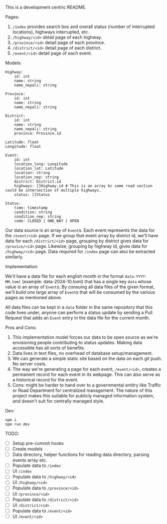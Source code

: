 This is a development centric README.

Pages:

1. `/index` provides search box and overall status (number of interrupted locations), highways interrupted, etc.
1. `/highway/<id>` detail page of each highway.
1. `/province/<id>` detail page of each province.
1. `/district/<id>` detail page of each district.
1. `/event/<id>` detail page of each event.

Models:

```
Highway:
    id: int
    name: string
    name_nepali: string

Province:
    id: int
    name: string
    name_nepali: string

District:
    id: int
    name: string
    name_nepali: string
    province: Province.id

Latitude: float
Longitude: float

Event:
    id: int
    location_long: Longitude
    location_lat: Latitude
    location: string
    location_nep: string
    district: District.id
    highways: []Highway.id # This is an array bc some road section could be intersection of multiple highways.
    status: []Status

Status:
    time: timestamp
    condition: string
    condition_nep: string
    code: CLOSED | ONE_WAY | OPEN
```

Our data source is an array of `Event`s. Each event represents the data for the `/event/<id>` page. If we group that
event array by district id, we'll have data for each `/district/<id>` page, grouping by district gives data for
`/provice/<id>` page. Likewise, grouping by highway id, gives data for `/highway/<id>` page. Data required for `/index`
page can also be extracted similarly.

Implementation:

We'll have a data file for each english month in the format `data-YYYY-MM.toml` (example: data-2024-10.toml) that has a
single key `data` whose value is an array of `Event`s. By consuing all data files of the given format, we'll build one
large array of `Event`s that will be consumed by the various pages as mentioned above.

All data files can be kept in a `data` folder in the same repository that this code lives under, anyone can perform a
status update by sending a Pull Request that adds an `Event` entry in the data file for the current month.

Pros and Cons:

1. This implementation model forces our data to be open source as we're envisioning people contributing to status
   updates. Making data accessible has all sorts of benefits.
1. Data lives in text files, no overhead of database setup/management.
1. We can generate a simple static site based on the data on each git push. No server costs.
1. The way we're generating a page for each event, `/event/<id>`, creates a permanent record for each event in its
   webpage. This can also serve as a historical record for the event.
1. Cons: might be harder to hand over to a governmental entitry like Traffic or Road Department for centralized
   management. The nature of this project makes this suitable for publicly managed information system, and doesn't suit
   for centrally managed style.

Dev:

```
npm i
npm run dev
```

TODO:

- [ ] Setup pre-commit hooks
- [ ] Create models
- [ ] Data directory, helper functions for reading data directory, parsing events array etc.
- [ ] Populate data to `/index`
- [ ] UI `/index`
- [ ] Populate data to `/highway/<id>`
- [ ] UI `/highway/<id>`
- [ ] Populate data to `/province/<id>`
- [ ] UI `/province/<id>`
- [ ] Populate data to `/district/<id>`
- [ ] UI `/district/<id>`
- [ ] Populate data to `/event/<id>`
- [ ] UI `/event/<id>`
